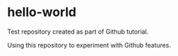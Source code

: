# hello-world
Test repository created as part of Github tutorial.

Using this repository to experiment with Github features. 
